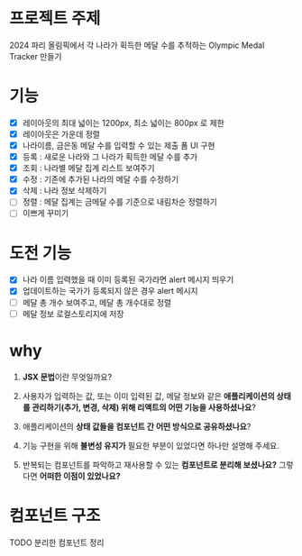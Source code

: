 # 프로젝트 주제

2024 파리 올림픽에서 각 나라가 획득한 메달 수를 추적하는 Olympic Medal Tracker 만들기

# 기능

- [x] 레이아웃의 최대 넓이는 1200px, 최소 넓이는 800px 로 제한
- [x] 레이아웃은 가운데 정렬
- [x] 나라이름, 금은동 메달 수를 입력할 수 있는 제출 폼 UI 구현
- [x] 등록 : 새로운 나라와 그 나라가 획득한 메달 수를 추가
- [x] 조회 : 나라별 메달 집계 리스트 보여주기
- [x] 수정 : 기존에 추가된 나라의 메달 수를 수정하기
- [x] 삭제 : 나라 정보 삭제하기
- [ ] 정렬 : 메달 집계는 금메달 수를 기준으로 내림차순 정렬하기
- [ ] 이쁘게 꾸미기

# 도전 기능

- [x] 나라 이름 입력했을 때 이미 등록된 국가라면 alert 메시지 띄우기
- [x] 업데이트하는 국가가 등록되지 않은 경우 alert 메시지
- [ ] 메달 총 개수 보여주고, 메달 총 개수대로 정렬
- [ ] 메달 정보 로컬스토리지에 저장

# why

1. **JSX 문법**이란 무엇일까요?

2. 사용자가 입력하는 값, 또는 이미 입력된 값, 메달 정보와 같은 **애플리케이션의 상태를 관리하기(추가, 변경, 삭제) 위해 리액트의 어떤 기능을 사용하셨나요**?

3. 애플리케이션의 **상태 값들을 컴포넌트 간 어떤 방식으로 공유하셨나요**?

4. 기능 구현을 위해 **불변성 유지가** 필요한 부분이 있었다면 하나만 설명해 주세요.

5. 반복되는 컴포넌트를 파악하고 재사용할 수 있는 **컴포넌트로 분리해 보셨나요?** 그렇다면 **어떠한 이점이 있었나요?**

# 컴포넌트 구조

TODO 분리한 컴포넌트 정리
